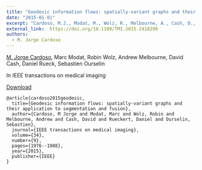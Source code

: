 ```yaml
---
title: "Geodesic information flows: spatially-variant graphs and their application to segmentation and fusion"
date: "2015-01-01"
excerpt: "Cardoso, M.J., Modat, M., Wolz, R., Melbourne, A., Cash, D., Rueckert, D. and Ourselin, S., 2015. IEEE transactions on medical imaging, 34(9), pp.1976-1988."
external_link:  https://doi.org/10.1109/TMI.2015.2418298
authors:
  - M. Jorge Cardoso
---
```

[M. Jorge Cardoso](/people/jorge_cardoso), Marc Modat, Robin Wolz, Andrew Melbourne, David Cash, Daniel Rueck, Sebastien Ourselin

In IEEE transactions on medical imaging

<a href="{{page.external_link}}" target="_blank"> Download </a>

```
@article{cardoso2015geodesic,
  title={Geodesic information flows: spatially-variant graphs and their application to segmentation and fusion},
  author={Cardoso, M Jorge and Modat, Marc and Wolz, Robin and Melbourne, Andrew and Cash, David and Rueckert, Daniel and Ourselin, Sebastien},
  journal={IEEE transactions on medical imaging},
  volume={34},
  number={9},
  pages={1976--1988},
  year={2015},
  publisher={IEEE}
}

```
